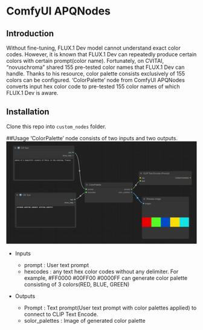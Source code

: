 # ComfyUI APQNodes

## Introduction
Without fine-tuning, FLUX.1 Dev model cannot understand exact color codes. 
However, it is known that FLUX.1 Dev can repeatedly produce certain colors with certain prompt(color name). 
Fortunately, on CVITAI, “novuschroma” shared 155 pre-tested color names that FLUX.1 Dev can handle.
Thanks to his resource, color palette consists exclusively of 155 colors can be configured.
‘ColorPalette’ node from ComfyUI APQNodes converts input hex color code to pre-tested 155 color names of which FLUX.1 Dev is aware.


## Installation
Clone this repo into `custom_nodes` folder.


##Usage 
‘ColorPalette’ node consists of two inputs and two outputs.
![ColorPalette Node](https://github.com/AIPOQUE/ComfyUI-APQNodes/blob/main/src/ColorPalette_nodes_info.jpg)

* Inputs
    * prompt : User text prompt
    * hexcodes : any text hex color codes without any delimiter. For example,  #FF0000 #00FF00 #0000FF can generate color palette consisting of 3 colors(RED, BLUE, GREEN) 

* Outputs
    * Prompt : Text prompt(User text prompt with color palettes applied) to connect to CLIP Text Encode.
    * solor_palettes : Image of generated color palette
